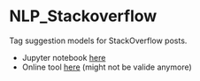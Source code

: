 # NLP_Stackoverflow

Tag suggestion models for StackOverflow posts.  
- Jupyter notebook [here](https://nbviewer.jupyter.org/github/Umercia/NLP_Stackoverflow/blob/master/NLP_stackoverflow_2.ipynb)
- Online tool [here](http://umercia.pythonanywhere.com/) (might not be valide anymore)